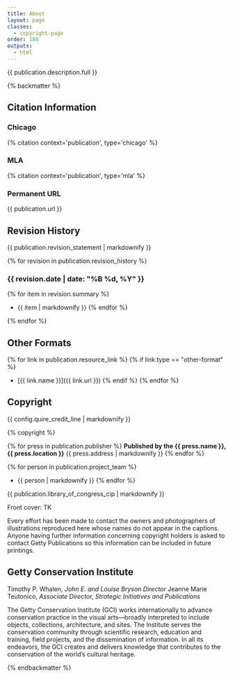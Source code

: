 ```yaml
---
title: About
layout: page
classes:
  - copyright-page
order: 180
outputs:
  - html
---
```


{{ publication.description.full }}

{% backmatter %}

<div class="citation-info">

## Citation Information

### Chicago

{% citation context='publication', type='chicago' %}

### MLA

{% citation context='publication', type='mla' %}

### Permanent URL

{{ publication.url }}

</div>
<div class="revision-history">

## Revision History

{{ publication.revision_statement | markdownify }}

{% for revision in publication.revision_history %}

### {{ revision.date | date: "%B %d, %Y" }}

{% for item in revision.summary %}
- {{ item | markdownify }}
{% endfor %}

{% endfor %}

</div>
<div class="other-formats">

## Other Formats

{% for link in publication.resource_link %}
{% if link.type == "other-format" %}
- [{{ link.name }}]({{ link.url }})
{% endif %}
{% endfor %}

</div>
<div class="copyright">

## Copyright

{{ config.quire_credit_line | markdownify }}

{% copyright %}

</div>
<div class="publisher">

{% for press in publication.publisher %}
**Published by the {{ press.name }}, {{ press.location }}**
{{ press.address | markdownify }}
{% endfor %}

</div>
<div class="project-team">

{% for person in publication.project_team %}
- {{ person | markdownify }}
{% endfor %}

</div>
<div class="cip-data">

{{ publication.library_of_congress_cip | markdownify }}

</div>
<div class="cover-image-credits">

Front cover: TK

Every effort has been made to contact the owners and photographers of illustrations reproduced here whose names do not appear in the captions. Anyone having further information concerning copyright holders is asked to contact Getty Publications so this information can be included in future printings.

</div>

## Getty Conservation Institute

Timothy P. Whalen, *John E. and Louise Bryson Director*
Jeanne Marie Teutonico, *Associate Director, Strategic Initiatives and Publications*

The Getty Conservation Institute (GCI) works internationally to advance conservation practice in the visual arts—broadly interpreted to include objects, collections, architecture, and sites. The Institute serves the conservation community through scientific research, education and training, field projects, and the dissemination of information. In all its endeavors, the GCI creates and delivers knowledge that contributes to the conservation of the world’s cultural heritage.

{% endbackmatter %}
